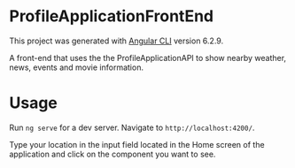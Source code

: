 # ProfileApplicationFrontEnd

This project was generated with [Angular CLI](https://github.com/angular/angular-cli) version 6.2.9.

A front-end that uses the the ProfileApplicationAPI to show nearby weather, news, events and movie information.

# Usage

Run `ng serve` for a dev server. Navigate to `http://localhost:4200/`.

Type your location in the input field located in the Home screen of the application and click on the component you want to see.
